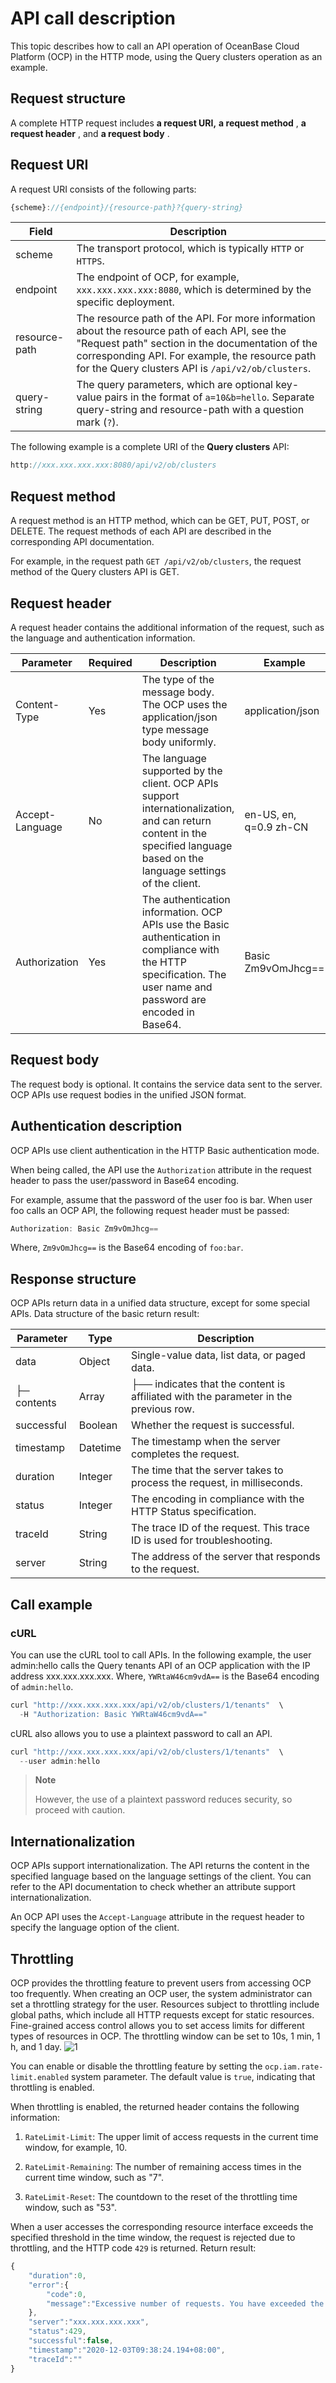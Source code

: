 # API call description

This topic describes how to call an API operation of OceanBase Cloud Platform (OCP) in the HTTP mode, using the Query clusters operation as an example.

## Request structure

A complete HTTP request includes **a request URI,** **a request method** , **a request header** , and **a request body** .

## Request URI

A request URI consists of the following parts:

```javascript
{scheme}://{endpoint}/{resource-path}?{query-string}
```

|     Field     |                                                                                                                        Description                                                                                                                        |
|---------------|-----------------------------------------------------------------------------------------------------------------------------------------------------------------------------------------------------------------------------------------------------------|
| scheme        | The transport protocol, which is typically `HTTP` or `HTTPS`.                                                                                                                                                                                             |
| endpoint      | The endpoint of OCP, for example, `xxx.xxx.xxx.xxx:8080`, which is determined by the specific deployment.                                                                                                                                                   |
| resource-path | The resource path of the API. For more information about the resource path of each API, see the "Request path" section in the documentation of the corresponding API. For example, the resource path for the Query clusters API is `/api/v2/ob/clusters`. |
| query-string  | The query parameters, which are optional key-value pairs in the format of `a=10&b=hello`. Separate query-string and resource-path with a question mark (`?`).                                                                                             |

The following example is a complete URI of the **Query clusters** API:

```javascript
http://xxx.xxx.xxx.xxx:8080/api/v2/ob/clusters
```

## Request method

A request method is an HTTP method, which can be GET, PUT, POST, or DELETE. The request methods of each API are described in the corresponding API documentation.

For example, in the request path `GET /api/v2/ob/clusters`, the request method of the Query clusters API is GET.

## Request header

A request header contains the additional information of the request, such as the language and authentication information.

|    Parameter    | Required |                                                                                 Description                                                                                 |                Example                 |
|-----------------|----------|-----------------------------------------------------------------------------------------------------------------------------------------------------------------------------|----------------------------------------|
| Content-Type    | Yes      | The type of the message body. The OCP uses the application/json type message body uniformly.                                                                                | application/json                       |
| Accept-Language | No       | The language supported by the client. OCP APIs support internationalization, and can return content in the specified language based on the language settings of the client. | en-US, en, q=0.9 zh-CN |
| Authorization   | Yes      | The authentication information. OCP APIs use the Basic authentication in compliance with the HTTP specification. The user name and password are encoded in Base64.          | Basic Zm9vOmJhcg==                     |

## Request body

The request body is optional. It contains the service data sent to the server. OCP APIs use request bodies in the unified JSON format.

## Authentication description

OCP APIs use client authentication in the HTTP Basic authentication mode.

When being called, the API use the `Authorization` attribute in the request header to pass the user/password in Base64 encoding.

For example, assume that the password of the user foo is bar. When user foo calls an OCP API, the following request header must be passed:

```javascript
Authorization: Basic Zm9vOmJhcg==
```

Where, `Zm9vOmJhcg==` is the Base64 encoding of `foo:bar`.

## Response structure

OCP APIs return data in a unified data structure, except for some special APIs. Data structure of the basic return result:

|  Parameter  |   Type   |                                     Description                                      |
|-------------|----------|--------------------------------------------------------------------------------------|
| data        | Object   | Single-value data, list data, or paged data.                                         |
| ├─ contents | Array    | ├── indicates that the content is affiliated with the parameter in the previous row. |
| successful  | Boolean  | Whether the request is successful.                                                   |
| timestamp   | Datetime | The timestamp when the server completes the request.                                 |
| duration    | Integer  | The time that the server takes to process the request, in milliseconds.              |
| status      | Integer  | The encoding in compliance with the HTTP Status specification.                       |
| traceId     | String   | The trace ID of the request. This trace ID is used for troubleshooting.              |
| server      | String   | The address of the server that responds to the request.                              |

## Call example

### cURL

You can use the cURL tool to call APIs. In the following example, the user admin:hello calls the Query tenants API of an OCP application with the IP address xxx.xxx.xxx.xxx. Where, `YWRtaW46cm9vdA==` is the Base64 encoding of `admin:hello`.

```javascript
curl "http://xxx.xxx.xxx.xxx/api/v2/ob/clusters/1/tenants"  \
  -H "Authorization: Basic YWRtaW46cm9vdA=="
```

cURL also allows you to use a plaintext password to call an API.

```javascript
curl "http://xxx.xxx.xxx.xxx/api/v2/ob/clusters/1/tenants"  \
  --user admin:hello
```

> **Note**
>
> However, the use of a plaintext password reduces security, so proceed with caution.

## Internationalization

OCP APIs support internationalization. The API returns the content in the specified language based on the language settings of the client. You can refer to the API documentation to check whether an attribute support internationalization.

An OCP API uses the `Accept-Language` attribute in the request header to specify the language option of the client.

## Throttling

OCP provides the throttling feature to prevent users from accessing OCP too frequently. When creating an OCP user, the system administrator can set a throttling strategy for the user. Resources subject to throttling include global paths, which include all HTTP requests except for static resources. Fine-grained access control allows you to set access limits for different types of resources in OCP. The throttling window can be set to 10s, 1 min, 1 h, and 1 day. ![1](https://help-static-aliyun-doc.aliyuncs.com/assets/img/en-US/9024306461/p383390.png)

You can enable or disable the throttling feature by setting the `ocp.iam.rate-limit.enabled` system parameter. The default value is `true`, indicating that throttling is enabled.

When throttling is enabled, the returned header contains the following information:

1. `RateLimit-Limit`: The upper limit of access requests in the current time window, for example, 10.

2. `RateLimit-Remaining`: The number of remaining access times in the current time window, such as "7".

3. `RateLimit-Reset`: The countdown to the reset of the throttling time window, such as "53".

When a user accesses the corresponding resource interface exceeds the specified threshold in the time window, the request is rejected due to throttling, and the HTTP code `429` is returned. Return result:

```javascript
{
    "duration":0,
    "error":{
        "code":0,
        "message":"Excessive number of requests. You have exceeded the request limit for the current throttling window."
    },
    "server":"xxx.xxx.xxx.xxx",
    "status":429,
    "successful":false,
    "timestamp":"2020-12-03T09:38:24.194+08:00",
    "traceId":""
}
```
